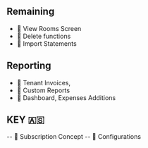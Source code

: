 ## Remaining
- 🚀 View Rooms Screen
- 🤝 Delete functions
- 👜 Import Statements
## Reporting
- 🚀 Tenant Invoices,
- 🚀 Custom Reports
- 💨 Dashboard, Expenses Additions

## KEY 🇦🇸 
-- 🚀 Subscription Concept
-- 🧮 Configurations